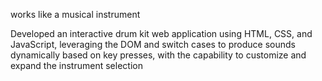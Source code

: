 works like a musical instrument

Developed an interactive drum kit web application using HTML, CSS, and JavaScript, leveraging the DOM and switch cases to produce sounds dynamically based on key presses, with the capability to customize and expand the instrument selection

